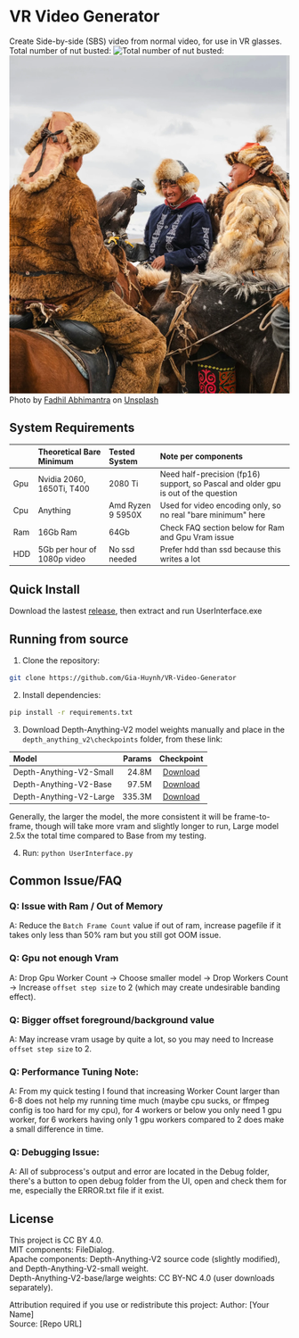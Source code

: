 # VR Video Generator
Create Side-by-side (SBS) video from normal video, for use in VR glasses.  
Total number of nut busted:  ![Total number of nut busted: ](https://img.shields.io/github/stars/Gia-Huynh/VR-Video-Generator)  
![Left and Right alternating](GithubResources/ezgif.com-webp-maker.webp "Demo gif with left and right eye image alternating")
Photo by [Fadhil Abhimantra](https://unsplash.com/@fabhimantra?utm_source=unsplash&utm_medium=referral&utm_content=creditCopyText) on [Unsplash](https://unsplash.com/photos/eagle-hunters-in-traditional-attire-converse-on-horseback-vV3ovPQAlmc?utm_source=unsplash&utm_medium=referral&utm_content=creditCopyText)
      
## System Requirements

| 			 | Theoretical Bare Minimum   | Tested System 	| Note per components |
|:---------|:-----------------------|:-------------|:------------------|
| Gpu 		 | Nvidia 2060, 1650Ti, T400  | 2080 Ti		 	| Need half-precision (fp16) support, so Pascal and older gpu is out of the question|
| Cpu 		 | Anything 				  | Amd Ryzen 9 5950X| Used for video encoding only, so no real "bare minimum" here|
| Ram 		 | 16Gb Ram 				  | 64Gb 		 	| Check FAQ section below for Ram and Gpu Vram issue  |
| HDD		 | 5Gb per hour of 1080p video| No ssd needed   | Prefer hdd than ssd because this writes a lot  |

## Quick Install 
Download the lastest [release](https://github.com/Gia-Huynh/VR-Video-Generator/releases), then extract and run UserInterface.exe
## Running from source
1. Clone the repository:
```bash
git clone https://github.com/Gia-Huynh/VR-Video-Generator
```
2. Install dependencies:
```bash
pip install -r requirements.txt
```
3. Download Depth-Anything-V2 model weights manually and place in the ```depth_anything_v2\checkpoints``` folder, from these link:

| Model | Params | Checkpoint |
|:-|-:|:-:|
| Depth-Anything-V2-Small | 24.8M | [Download](https://huggingface.co/depth-anything/Depth-Anything-V2-Small/resolve/main/depth_anything_v2_vits.pth?download=true) |
| Depth-Anything-V2-Base | 97.5M | [Download](https://huggingface.co/depth-anything/Depth-Anything-V2-Base/resolve/main/depth_anything_v2_vitb.pth?download=true) |
| Depth-Anything-V2-Large | 335.3M | [Download](https://huggingface.co/depth-anything/Depth-Anything-V2-Large/resolve/main/depth_anything_v2_vitl.pth?download=true) |

Generally, the larger the model, the more consistent it will be frame-to-frame, though will take more vram and slightly longer to run, Large model 2.5x the total time compared to Base from my testing.  

4. Run: ```python UserInterface.py```

## Common Issue/FAQ
### Q: Issue with Ram / Out of Memory
A: Reduce the ```Batch Frame Count``` value if out of ram, increase pagefile if it takes only less than 50% ram but you still got OOM issue.
### Q: Gpu not enough Vram
A: Drop Gpu Worker Count -> Choose smaller model -> Drop Workers Count -> Increase ```offset step size``` to 2 (which may create undesirable banding effect).
### Q: Bigger offset foreground/background value
A: May increase vram usage by quite a lot, so you may need to Increase ```offset step size``` to 2.
### Q: Performance Tuning Note:
A: From my quick testing I found that increasing Worker Count larger than 6-8 does not help my running time much (maybe cpu sucks, or ffmpeg config is too hard for my cpu), for 4 workers or below you only need 1 gpu worker, for 6 workers having only 1 gpu workers compared to 2 does make a small difference in time.
### Q: Debugging Issue:
A: All of subprocess's output and error are located in the Debug folder, there's a button to open debug folder from the UI, open and check them for me, especially the ERROR.txt file if it exist.
## License
This project is CC BY 4.0.  
MIT components: FileDialog.  
Apache components: Depth-Anything-V2 source code (slightly modified), and Depth-Anything-V2-small weight.  
Depth-Anything-V2-base/large weights: CC BY-NC 4.0 (user downloads separately).

Attribution required if you use or redistribute this project:
Author: [Your Name]  
Source: [Repo URL]
